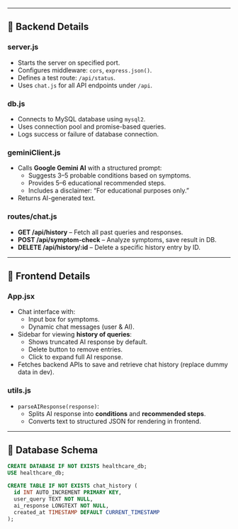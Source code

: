 
---

## 🔹 Backend Details

### **server.js**
- Starts the server on specified port.
- Configures middleware: `cors`, `express.json()`.
- Defines a test route: `/api/status`.
- Uses `chat.js` for all API endpoints under `/api`.

### **db.js**
- Connects to MySQL database using `mysql2`.
- Uses connection pool and promise-based queries.
- Logs success or failure of database connection.

### **geminiClient.js**
- Calls **Google Gemini AI** with a structured prompt:
  - Suggests 3–5 probable conditions based on symptoms.
  - Provides 5–6 educational recommended steps.
  - Includes a disclaimer: “For educational purposes only.”
- Returns AI-generated text.

### **routes/chat.js**
- **GET /api/history** – Fetch all past queries and responses.
- **POST /api/symptom-check** – Analyze symptoms, save result in DB.
- **DELETE /api/history/:id** – Delete a specific history entry by ID.

---

## 🔹 Frontend Details

### **App.jsx**
- Chat interface with:
  - Input box for symptoms.
  - Dynamic chat messages (user & AI).
- Sidebar for viewing **history of queries**:
  - Shows truncated AI response by default.
  - Delete button to remove entries.
  - Click to expand full AI response.
- Fetches backend APIs to save and retrieve chat history (replace dummy data in dev).

### **utils.js**
- `parseAIResponse(response)`:
  - Splits AI response into **conditions** and **recommended steps**.
  - Converts text to structured JSON for rendering in frontend.

---

## 🔹 Database Schema

```sql
CREATE DATABASE IF NOT EXISTS healthcare_db;
USE healthcare_db;

CREATE TABLE IF NOT EXISTS chat_history (
  id INT AUTO_INCREMENT PRIMARY KEY,
  user_query TEXT NOT NULL,
  ai_response LONGTEXT NOT NULL,
  created_at TIMESTAMP DEFAULT CURRENT_TIMESTAMP
);
